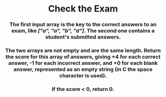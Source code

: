 <div align = "center">

# Check the Exam

</div>

<div align = "center">

<h3>The first input array is the key to the correct answers to an exam, like <em>["a", "a", "b", "d"]</em>. The second one contains a student's submitted answers.</h3>

<h3>The two arrays are not empty and are the same length. Return the score for this array of answers, giving +4 for each correct answer, -1 for each incorrect answer, and +0 for each blank answer, represented as an empty string (in C the space character is used).</h3>

<h3>If the score < 0, return 0.</h3>

</div>
